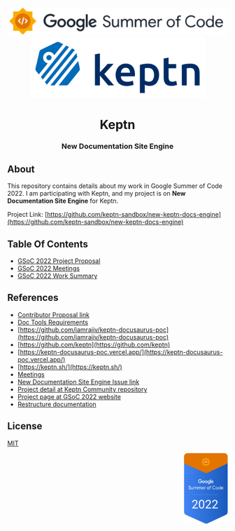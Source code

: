 <div align="center">
<img src="assets/gsoc-2022-1.svg" height="auto" width="600" />
<br />
<img src="assets/gsoc-2022-2.svg" height= "auto" width="400" />
<br />
<h1>Keptn</h1>
<h3>
New Documentation Site Engine
</h3>
</div>

## About

This repository contains details about my work in Google Summer of Code 2022. I am participating with Keptn, and my project is on **New Documentation Site Engine** for Keptn.

Project Link: [https://github.com/keptn-sandbox/new-keptn-docs-engine](https://github.com/keptn-sandbox/new-keptn-docs-engine)

## Table Of Contents

- [GSoC 2022 Project Proposal](GSoC_2022_Project_Proposal)
- [GSoC 2022 Meetings](GSoC_2022_Meetings)
- [GSoC 2022 Work Summary](GSoC_2022_Work_Summary.md)

## References

- [Contributor Proposal link](https://summerofcode.withgoogle.com/media/user/f68762051013/proposal/MSNPBfHdA0H2Ddsf.pdf)
- [Doc Tools Requirements](https://docs.google.com/document/d/1VvDtVW-zV8bfhHNrXBNZdJz5s81a1M1eulov8_ahqo0/edit#heading=h.fyeyfl7x8jho)
- [https://github.com/iamrajiv/keptn-docusaurus-poc](https://github.com/iamrajiv/keptn-docusaurus-poc)
- [https://github.com/keptn](https://github.com/keptn)
- [https://keptn-docusaurus-poc.vercel.app/](https://keptn-docusaurus-poc.vercel.app/)
- [https://keptn.sh/](https://keptn.sh/)
- [Meetings](https://docs.google.com/document/d/1pgI0XW3T9wIix70OZsQ2F-9cGtLmXH1jkyhXm4v-RV0/edit#heading=h.xbcx68nc01mi)
- [New Documentation Site Engine Issue link](https://github.com/wechaty/docusaurus/issues/1012)
- [Project detail at Keptn Community repository](https://github.com/keptn/community/tree/main/mentorship/gsoc/2022/projects/new-docs-site-engine)
- [Project page at GSoC 2022 website](https://summerofcode.withgoogle.com/programs/2022/projects/whEHkPZx)
- [Restructure documentation](https://docs.google.com/document/d/12xVgFSV5Q7keDXOqVFE8pqY0Qkhq--nKsP-7NkVuyjA/edit#heading=h.vm22oe3mkivh)

## License

[MIT](https://github.com/iamrajiv/GSoC-2022/blob/main/LICENSE)

<div align="right">
<img src="assets/gsoc-2022-3.svg" height="auto" width="100" />
</div>
